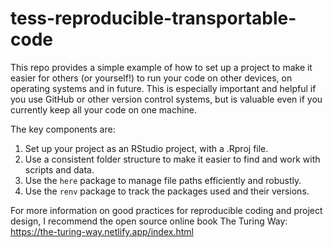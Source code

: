 # tess-reproducible-transportable-code

This repo provides a simple example of how to set up a project to make it easier for others (or yourself!) to run your code on other devices, on operating systems and in future. This is especially important and helpful if you use GitHub or other version control systems, but is valuable even if you currently keep all your code on one machine.

The key components are:
1. Set up your project as an RStudio project, with a .Rproj file.
2. Use a consistent folder structure to make it easier to find and work with scripts and data.
3. Use the `here` package to manage file paths efficiently and robustly.
4. Use the `renv` package to track the packages used and their versions.

For more information on good practices for reproducible coding and project design, I recommend the open source online book The Turing Way:
https://the-turing-way.netlify.app/index.html
